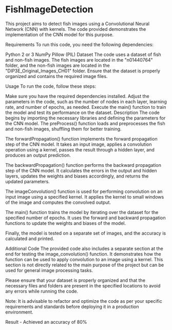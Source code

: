 # FishImageDetection

This project aims to detect fish images using a Convolutional Neural Network (CNN) with kernels. The code provided demonstrates the implementation of the CNN model for this purpose.

Requirements
To run this code, you need the following dependencies:

Python 2 or 3
NumPy
Pillow (PIL)
Dataset
The code uses a dataset of fish and non-fish images. The fish images are located in the "n01440764" folder, and the non-fish images are located in the "DIP3E_Original_Images_CH01" folder. Ensure that the dataset is properly organized and contains the required image files.

Usage
To run the code, follow these steps:

Make sure you have the required dependencies installed.
Adjust the parameters in the code, such as the number of nodes in each layer, learning rate, and number of epochs, as needed.
Execute the main() function to train the model and test its performance on the dataset.
Description
The code begins by importing the necessary libraries and defining the parameters for the CNN model. The preProcess() function loads and preprocesses the fish and non-fish images, shuffling them for better training.

The forwardPropagation() function implements the forward propagation step of the CNN model. It takes an input image, applies a convolution operation using a kernel, passes the result through a hidden layer, and produces an output prediction.

The backwardPropagation() function performs the backward propagation step of the CNN model. It calculates the errors in the output and hidden layers, updates the weights and biases accordingly, and returns the updated parameters.

The imageConvolution() function is used for performing convolution on an input image using a specified kernel. It applies the kernel to small windows of the image and computes the convolved output.

The main() function trains the model by iterating over the dataset for the specified number of epochs. It uses the forward and backward propagation functions to update the weights and biases of the model.

Finally, the model is tested on a separate set of images, and the accuracy is calculated and printed.

Additional Code
The provided code also includes a separate section at the end for testing the image_convolution() function. It demonstrates how the function can be used to apply convolution to an image using a kernel. This section is not directly related to the main purpose of the project but can be used for general image processing tasks.

Please ensure that your dataset is properly organized and that the necessary files and folders are present in the specified locations to avoid any errors while running the code.

Note: It is advisable to refactor and optimize the code as per your specific requirements and standards before deploying it in a production environment.

Result - Achieved an accuracy of 80%
